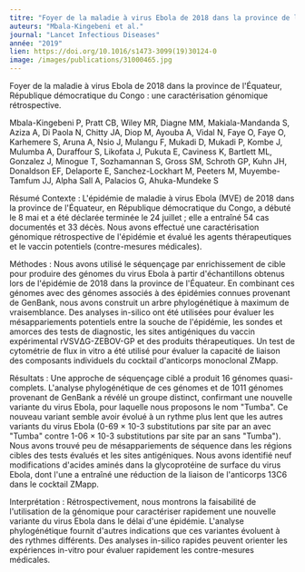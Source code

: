 ```yaml
---
titre: "Foyer de la maladie à virus Ebola de 2018 dans la province de l'Équateur, République démocratique du Congo : une caractérisation génomique rétrospective."
auteurs: "Mbala-Kingebeni et al."
journal: "Lancet Infectious Diseases"
année: "2019"
lien: https://doi.org/10.1016/s1473-3099(19)30124-0
image: /images/publications/31000465.jpg
---
```

Foyer de la maladie à virus Ebola de 2018 dans la province de l'Équateur, République démocratique du Congo : une caractérisation génomique rétrospective.


Mbala-Kingebeni P, Pratt CB, Wiley MR, Diagne MM, Makiala-Mandanda S, Aziza A, Di Paola N, Chitty JA, Diop M, Ayouba A, Vidal N, Faye O, Faye O, Karhemere S, Aruna A, Nsio J, Mulangu F, Mukadi D, Mukadi P, Kombe J, Mulumba A, Duraffour S, Likofata J, Pukuta E, Caviness K, Bartlett ML, Gonzalez J, Minogue T, Sozhamannan S, Gross SM, Schroth GP, Kuhn JH, Donaldson EF, Delaporte E, Sanchez-Lockhart M, Peeters M, Muyembe-Tamfum JJ, Alpha Sall A, Palacios G, Ahuka-Mundeke S


Résumé
Contexte : L'épidémie de maladie à virus Ebola (MVE) de 2018 dans la province de l'Équateur, en République démocratique du Congo, a débuté le 8 mai et a été déclarée terminée le 24 juillet ; elle a entraîné 54 cas documentés et 33 décès. Nous avons effectué une caractérisation génomique rétrospective de l'épidémie et évalué les agents thérapeutiques et le vaccin potentiels (contre-mesures médicales).

Méthodes : Nous avons utilisé le séquençage par enrichissement de cible pour produire des génomes du virus Ebola à partir d'échantillons obtenus lors de l'épidémie de 2018 dans la province de l'Équateur. En combinant ces génomes avec des génomes associés à des épidémies connues provenant de GenBank, nous avons construit un arbre phylogénétique à maximum de vraisemblance. Des analyses in-silico ont été utilisées pour évaluer les mésappariements potentiels entre la souche de l'épidémie, les sondes et amorces des tests de diagnostic, les sites antigéniques du vaccin expérimental rVSVΔG-ZEBOV-GP et des produits thérapeutiques. Un test de cytométrie de flux in vitro a été utilisé pour évaluer la capacité de liaison des composants individuels du cocktail d'anticorps monoclonal ZMapp.

Résultats : Une approche de séquençage ciblé a produit 16 génomes quasi-complets. L'analyse phylogénétique de ces génomes et de 1011 génomes provenant de GenBank a révélé un groupe distinct, confirmant une nouvelle variante du virus Ebola, pour laquelle nous proposons le nom "Tumba". Ce nouveau variant semble avoir évolué à un rythme plus lent que les autres variants du virus Ebola (0-69 × 10-3 substitutions par site par an avec "Tumba" contre 1-06 × 10-3 substitutions par site par an sans "Tumba"). Nous avons trouvé peu de mésappariements de séquence dans les régions cibles des tests évalués et les sites antigéniques. Nous avons identifié neuf modifications d'acides aminés dans la glycoprotéine de surface du virus Ebola, dont l'une a entraîné une réduction de la liaison de l'anticorps 13C6 dans le cocktail ZMapp.

Interprétation : Rétrospectivement, nous montrons la faisabilité de l'utilisation de la génomique pour caractériser rapidement une nouvelle variante du virus Ebola dans le délai d'une épidémie. L'analyse phylogénétique fournit d'autres indications que ces variantes évoluent à des rythmes différents. Des analyses in-silico rapides peuvent orienter les expériences in-vitro pour évaluer rapidement les contre-mesures médicales.  

